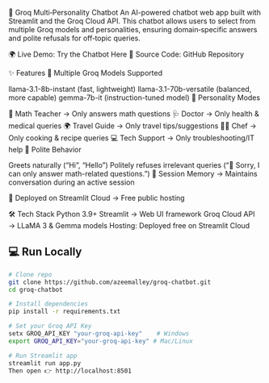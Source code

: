 🤖 Groq Multi‑Personality Chatbot
An AI-powered chatbot web app built with Streamlit and the Groq Cloud API.
This chatbot allows users to select from multiple Groq models and personalities, ensuring domain‑specific answers and polite refusals for off‑topic queries.

🌍 Live Demo: Try the Chatbot Here
📂 Source Code: GitHub Repository

✨ Features
🔹 Multiple Groq Models Supported

llama-3.1-8b-instant (fast, lightweight)
llama-3.1-70b-versatile (balanced, more capable)
gemma-7b-it (instruction-tuned model)
🔹 Personality Modes

🧮 Math Teacher → Only answers math questions
🩺 Doctor → Only health & medical queries
🌍 Travel Guide → Only travel tips/suggestions
👨‍🍳 Chef → Only cooking & recipe queries
💻 Tech Support → Only troubleshooting/IT help
🔹 Polite Behavior

Greets naturally (“Hi”, “Hello”)
Politely refuses irrelevant queries (“🙏 Sorry, I can only answer math-related questions.”)
🔹 Session Memory → Maintains conversation during an active session

🔹 Deployed on Streamlit Cloud → Free public hosting

🛠️ Tech Stack
Python 3.9+
Streamlit → Web UI framework
Groq Cloud API → LLaMA 3 & Gemma models
Hosting: Deployed free on Streamlit Cloud
## 💻 Run Locally

```bash
# Clone repo
git clone https://github.com/azeemalley/groq-chatbot.git
cd groq-chatbot

# Install dependencies
pip install -r requirements.txt

# Set your Groq API Key
setx GROQ_API_KEY "your-groq-api-key"    # Windows
export GROQ_API_KEY="your-groq-api-key" # Mac/Linux

# Run Streamlit app
streamlit run app.py
Then open 👉 http://localhost:8501
